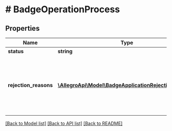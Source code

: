 # # BadgeOperationProcess

## Properties

Name | Type | Description | Notes
------------ | ------------- | ------------- | -------------
**status** | **string** |  |
**rejection_reasons** | [**\AllegroApi\Model\BadgeApplicationRejectionReason[]**](BadgeApplicationRejectionReason.md) | A list of rejection reasons for the badge operation. Returned for process.status &#x3D; DECLINED only. |

[[Back to Model list]](../../README.md#models) [[Back to API list]](../../README.md#endpoints) [[Back to README]](../../README.md)

